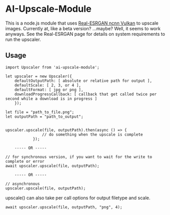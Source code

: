 # AI-Upscale-Module
This is a node.js module that uses [Real-ESRGAN ncnn Vulkan](https://github.com/xinntao/Real-ESRGAN-ncnn-vulkan) to upscale images. Currently at, like a beta version? ...maybe? Well, it seems to work anyways. 
See the Real-ESRGAN page for details on system requirements to run the upscaler.

## Usage
```
import Upscaler from 'ai-upscale-module';

let upscaler = new Upscaler({
    defaultOutputPath: [ absolute or relative path for output ],
    defaultScale: [ 2, 3, or 4 ],
    defaultFormat: [ jpg or png ],
    downloadProgressCallback: [ callback that get called twice per second while a download is in progress ]
    });

let file = "path_to_file.png";
let outputPath = "path_to_output";


upscaler.upscale(file, outputPath).then(async () => {
                // do something when the upscale is complete
            });

    ----- OR -----

// for synchronous version, if you want to wait for the write to complete or error
await upscaler.upscale(file, outputPath);

    ----- OR -----

// asynchronous
upscaler.upscale(file, outputPath);
```

upscale() can also take per call options for output filetype and scale.

```
await upscaler.upscale(file, outputPath, "png", 4);
```